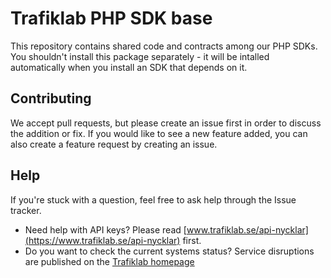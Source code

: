 # Trafiklab PHP SDK base

This repository contains shared code and contracts among our PHP SDKs. You shouldn't install this package separately - 
it will be intalled automatically when you install an SDK that depends on it.

## Contributing

We accept pull requests, but please create an issue first in order to discuss the addition or fix.
If you would like to see a new feature added, you can also create a feature request by creating an issue.

## Help

If you're stuck with a question, feel free to ask help through the Issue tracker.
- Need help with API keys? Please read [www.trafiklab.se/api-nycklar](https://www.trafiklab.se/api-nycklar) first.
- Do you want to check the current systems status? Service disruptions
 are published on the [Trafiklab homepage](https://www.trafiklab.se/)